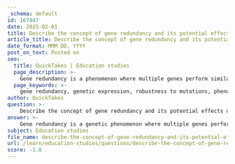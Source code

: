```yaml
---
_schema: default
id: 167847
date: 2025-02-01
title: Describe the concept of gene redundancy and its potential effects on genetic expression.
article_title: Describe the concept of gene redundancy and its potential effects on genetic expression.
date_format: MMM DD, YYYY
post_on_text: Posted on
seo:
  title: QuickTakes | Education studies
  page_description: >-
    Gene redundancy is a phenomenon where multiple genes perform similar functions, influencing genetic expression and providing robustness against mutations, leading to phenotypic diversity and evolutionary dynamics.
  page_keywords: >-
    gene redundancy, genetic expression, robustness to mutations, phenotypic variation, complex trait expression, evolutionary implications, gene interaction dynamics, polygenic traits, genetic diversity, adaptability
author: QuickTakes
question: >-
    Describe the concept of gene redundancy and its potential effects on genetic expression.
answer: >-
    Gene redundancy is a genetic phenomenon where multiple genes perform similar or overlapping functions within an organism. This redundancy can provide a level of robustness to biological systems, allowing for compensation if one gene becomes nonfunctional due to mutation or other factors. \n\n### Mechanism of Gene Redundancy\nIn cases of gene redundancy, if one gene responsible for a specific trait is knocked out or rendered inactive, another gene may take over its function. This can be particularly advantageous in environments where survival is contingent upon the expression of certain traits. For example, in some plant species, if a gene that contributes to drought resistance is disrupted, another gene with a similar function may still allow the plant to survive and reproduce.\n\n### Potential Effects on Genetic Expression\n1. **Robustness to Mutations**: Gene redundancy can buffer the effects of deleterious mutations. If one gene is mutated and loses its function, the presence of a redundant gene can mitigate the impact on the organism's phenotype, allowing it to maintain normal function.\n\n2. **Phenotypic Variation**: The presence of redundant genes can lead to variations in phenotypic expression. Different combinations of gene activity can result in a range of traits, which may be beneficial for adaptation to changing environments.\n\n3. **Complex Trait Expression**: In polygenic traits, where multiple genes contribute to a single phenotype, redundancy can complicate the understanding of genetic contributions to traits. It may mask the effects of individual genes, making it challenging to predict phenotypic outcomes based solely on genotype.\n\n4. **Evolutionary Implications**: Gene redundancy can influence evolutionary processes. It may allow for the evolution of new functions (neofunctionalization) as one gene can take on a new role while another maintains the original function. This can lead to increased genetic diversity and adaptability within populations.\n\n5. **Gene Interaction Dynamics**: Gene redundancy interacts with other genetic phenomena, such as epistasis and pleiotropy. The interplay between redundant genes and other genetic factors can lead to complex patterns of inheritance and expression, further complicating genetic analysis.\n\nIn summary, gene redundancy plays a crucial role in genetic expression by providing a safety net against mutations, contributing to phenotypic diversity, and influencing evolutionary dynamics. Its presence can significantly affect how traits are expressed and inherited, making it an important concept in the study of genetics.
subject: Education studies
file_name: describe-the-concept-of-gene-redundancy-and-its-potential-effects-on-genetic-expression.md
url: /learn/education-studies/questions/describe-the-concept-of-gene-redundancy-and-its-potential-effects-on-genetic-expression
score: -1.0
---
```


&nbsp;